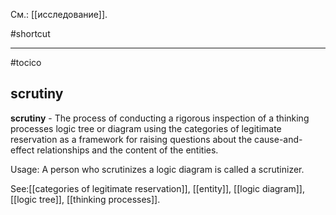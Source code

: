 См.: [[исследование]].

#shortcut




<hr/>

#tocico

## scrutiny

<b>scrutiny</b> -  The process of conducting a rigorous inspection of a thinking processes logic tree or diagram using the categories of legitimate reservation as a framework for raising questions about the cause-and-effect relationships and the content of the entities.



Usage: A person who scrutinizes a logic diagram is called a scrutinizer. 



See:[[categories of legitimate reservation]], [[entity]], [[logic diagram]], [[logic tree]], [[thinking processes]].

